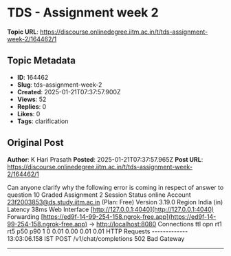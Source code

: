 # TDS - Assignment week 2

**Topic URL**: https://discourse.onlinedegree.iitm.ac.in/t/tds-assignment-week-2/164462/1

## Topic Metadata
- **ID**: 164462
- **Slug**: tds-assignment-week-2
- **Created**: 2025-01-21T07:37:57.900Z
- **Views**: 52
- **Replies**: 0
- **Likes**: 0
- **Tags**: clarification

## Original Post
**Author**: K Hari Prasath
**Posted**: 2025-01-21T07:37:57.965Z
**Post URL**: https://discourse.onlinedegree.iitm.ac.in/t/tds-assignment-week-2/164462/1

Can anyone clarify why the following error is coming in respect of answer to question 10 Graded Assignment 2                                                                                                                                                                                         Session Status                online                                                                                    Account                       23f2003853@ds.study.iitm.ac.in (Plan: Free)                                               Version                       3.19.0                                                                                    Region                        India (in)                                                                                Latency                       38ms                                                                                      Web Interface                 [http://127.0.0.1:4040](http://127.0.0.1:4040)                                                                     Forwarding                    [https://ed9f-14-99-254-158.ngrok-free.app](https://ed9f-14-99-254-158.ngrok-free.app) → [http://localhost:8080](http://localhost:8080)                                                                                                                                                Connections                   ttl     opn     rt1     rt5     p50     p90                                                                             1       0       0.01    0.00    0.01    0.01                                                                                                                                                                      HTTP Requests                                                                                                           -------------                                                                                                                                                                                                                                   13:03:06.158 IST POST /v1/chat/completions      502 Bad Gateway

---
